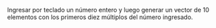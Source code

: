 Ingresar por teclado un número entero y luego generar un vector de 10 elementos con los primeros diez múltiplos del número ingresado.
